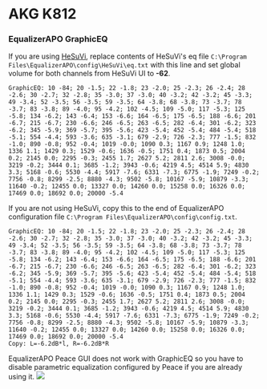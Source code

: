 # AKG K812
### EqualizerAPO GraphicEQ
If you are using [HeSuVi](https://sourceforge.net/projects/hesuvi/), replace contents of HeSuVi's eq file `C:\Program Files\EqualizerAPO\config\HeSuVi\eq.txt` with this line and set global volume for both channels from HeSuVi UI to **-62**.
```
GraphicEQ: 10 -84; 20 -1.5; 22 -1.8; 23 -2.0; 25 -2.3; 26 -2.4; 28 -2.6; 30 -2.7; 32 -2.8; 35 -3.0; 37 -3.0; 40 -3.2; 42 -3.2; 45 -3.3; 49 -3.4; 52 -3.5; 56 -3.5; 59 -3.5; 64 -3.8; 68 -3.8; 73 -3.7; 78 -3.7; 83 -3.8; 89 -4.0; 95 -4.2; 102 -4.5; 109 -5.0; 117 -5.3; 125 -5.8; 134 -6.2; 143 -6.4; 153 -6.6; 164 -6.5; 175 -6.5; 188 -6.6; 201 -6.7; 215 -6.7; 230 -6.6; 246 -6.5; 263 -6.5; 282 -6.4; 301 -6.2; 323 -6.2; 345 -5.9; 369 -5.7; 395 -5.6; 423 -5.4; 452 -5.4; 484 -5.4; 518 -5.1; 554 -4.4; 593 -3.6; 635 -3.1; 679 -2.9; 726 -2.3; 777 -1.5; 832 -1.0; 890 -0.8; 952 -0.4; 1019 -0.0; 1090 0.3; 1167 0.9; 1248 1.0; 1336 1.1; 1429 0.3; 1529 -0.6; 1636 -0.5; 1751 0.4; 1873 0.5; 2004 0.2; 2145 0.0; 2295 -0.3; 2455 1.7; 2627 5.2; 2811 2.6; 3008 -0.0; 3219 -0.2; 3444 0.1; 3685 -1.2; 3943 -0.6; 4219 4.5; 4514 5.9; 4830 3.3; 5168 -0.6; 5530 -4.4; 5917 -7.6; 6331 -7.3; 6775 -1.9; 7249 -0.2; 7756 -0.8; 8299 -2.5; 8880 -4.3; 9502 -5.8; 10167 -5.9; 10879 -3.3; 11640 -0.2; 12455 0.0; 13327 0.0; 14260 0.0; 15258 0.0; 16326 0.0; 17469 0.0; 18692 0.0; 20000 -5.4
```
If you are not using HeSuVi, copy this to the end of EqualizerAPO configuration file `C:\Program Files\EqualizerAPO\config\config.txt`.
```
GraphicEQ: 10 -84; 20 -1.5; 22 -1.8; 23 -2.0; 25 -2.3; 26 -2.4; 28 -2.6; 30 -2.7; 32 -2.8; 35 -3.0; 37 -3.0; 40 -3.2; 42 -3.2; 45 -3.3; 49 -3.4; 52 -3.5; 56 -3.5; 59 -3.5; 64 -3.8; 68 -3.8; 73 -3.7; 78 -3.7; 83 -3.8; 89 -4.0; 95 -4.2; 102 -4.5; 109 -5.0; 117 -5.3; 125 -5.8; 134 -6.2; 143 -6.4; 153 -6.6; 164 -6.5; 175 -6.5; 188 -6.6; 201 -6.7; 215 -6.7; 230 -6.6; 246 -6.5; 263 -6.5; 282 -6.4; 301 -6.2; 323 -6.2; 345 -5.9; 369 -5.7; 395 -5.6; 423 -5.4; 452 -5.4; 484 -5.4; 518 -5.1; 554 -4.4; 593 -3.6; 635 -3.1; 679 -2.9; 726 -2.3; 777 -1.5; 832 -1.0; 890 -0.8; 952 -0.4; 1019 -0.0; 1090 0.3; 1167 0.9; 1248 1.0; 1336 1.1; 1429 0.3; 1529 -0.6; 1636 -0.5; 1751 0.4; 1873 0.5; 2004 0.2; 2145 0.0; 2295 -0.3; 2455 1.7; 2627 5.2; 2811 2.6; 3008 -0.0; 3219 -0.2; 3444 0.1; 3685 -1.2; 3943 -0.6; 4219 4.5; 4514 5.9; 4830 3.3; 5168 -0.6; 5530 -4.4; 5917 -7.6; 6331 -7.3; 6775 -1.9; 7249 -0.2; 7756 -0.8; 8299 -2.5; 8880 -4.3; 9502 -5.8; 10167 -5.9; 10879 -3.3; 11640 -0.2; 12455 0.0; 13327 0.0; 14260 0.0; 15258 0.0; 16326 0.0; 17469 0.0; 18692 0.0; 20000 -5.4
Copy: L=-6.2dB*l, R=-6.2dB*R
```
EqualizerAPO Peace GUI does not work with GraphicEQ so you have to disable parametric equalization configured by Peace if you are already using it.
![](https://raw.githubusercontent.com/jaakkopasanen/AutoEq/master/results/Innerfidelity%202017/headphoncecom/onear/AKG%20K812/AKG%20K812.png)
